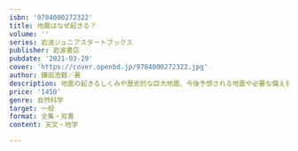 ```yaml
---
isbn: '9784000272322'
title: 地震はなぜ起きる？
volume: ''
series: 岩波ジュニアスタートブックス
publisher: 岩波書店
pubdate: '2021-03-29'
cover: 'https://cover.openbd.jp/9784000272322.jpg'
author: 鎌田浩毅／著
description: 地震の起きるしくみや歴史的な巨大地震、今後予想される地震や必要な備えを、科学者がわかりやすく解説！
price: '1450'
genre: 自然科学
target: 一般
format: 全集・双書
content: 天文・地学

---
```

